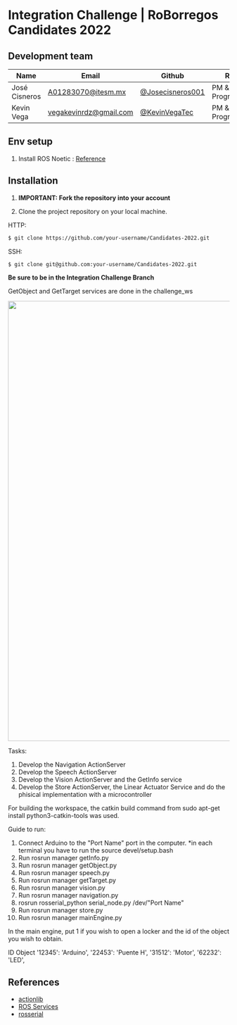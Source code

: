 # Integration Challenge | RoBorregos Candidates 2022

## Development team

| Name                    | Email                                                               | Github                                                       | Role      |
| ----------------------- | ------------------------------------------------------------------- | ------------------------------------------------------------ | --------- |
| José Cisneros | [A01283070@itesm.mx](mailto:A01283070@itesm.mx) | [@Josecisneros001](https://github.com/Josecisneros001) | PM & Programmer |
| Kevin Vega | [vegakevinrdz@gmail.com](mailto:vegakevinrdz@gmai.com) | [@KevinVegaTec](https://github.com/KevinVegaTec)   | PM & Programmer  |


## Env setup
1. Install ROS Noetic : [Reference](http://wiki.ros.org/noetic/Installation/Ubuntu)

## Installation

1. **IMPORTANT: Fork the repository into your account**

2. Clone the project repository on your local machine.

HTTP:
``` bash
$ git clone https://github.com/your-username/Candidates-2022.git
```

SSH:
``` bash 
$ git clone git@github.com:your-username/Candidates-2022.git
```
**Be sure to be in the Integration Challenge Branch**

GetObject and GetTarget services are done in the challenge_ws

<img src='Reto Integracion CD2022.jpg' width="1000"/>

Tasks:
1. Develop the Navigation ActionServer
2. Develop the Speech ActionServer
3. Develop the Vision ActionServer and the GetInfo service
4. Develop the Store ActionServer, the Linear Actuator Service and do the phisical implementation with a microcontroller

For building the workspace, the catkin build command from sudo apt-get install python3-catkin-tools was used.

Guide to run:
1. Connect Arduino to the "Port Name" port in the computer.
*in each terminal you have to run the source devel/setup.bash
2. Run rosrun manager getInfo.py
3. Run rosrun manager getObject.py
4. Run rosrun manager speech.py
5. Run rosrun manager getTarget.py
6. Run rosrun manager vision.py
7. Run rosrun manager navigation.py
8. rosrun rosserial_python serial_node.py /dev/"Port Name"
9. Run rosrun manager store.py
10. Run rosrun manager mainEngine.py

In the main engine, put 1 if you wish to open a locker and the id of the object you wish to obtain. 

  ID      Object
'12345': 'Arduino',
'22453': 'Puente H',
'31512': 'Motor',
'62232': 'LED',

## References
- [actionlib](http://wiki.ros.org/actionlib)
- [ROS Services](http://wiki.ros.org/Services)
- [rosserial](http://wiki.ros.org/rosserial)


